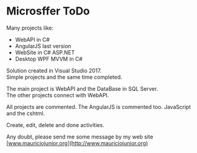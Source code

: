 # Microsffer ToDo

Many projects like:
* WebAPI in C#
* AngularJS last version
* WebSite in C# ASP.NET
* Desktop WPF MVVM in C#

Solution created in Visual Studio 2017.
<Br>Simple projects and the same time completed.

The main project is WebAPI and the DataBase in SQL Server.<br>
The other projects connect with WebAPI. 

All projects are commented.
The AngularJS is commented too. JavaScript and the cshtml.

Create, edit, delete and done activities.

Any doubt, please send me some message by my web site [www.mauriciojunior.org](http://www.mauriciojunior.org)
